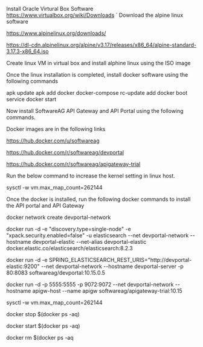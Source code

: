Install Oracle Virtural Box Software
https://www.virtualbox.org/wiki/Downloads
`
Download the alpine linux software

https://www.alpinelinux.org/downloads/

https://dl-cdn.alpinelinux.org/alpine/v3.17/releases/x86_64/alpine-standard-3.17.3-x86_64.iso

Create linux VM in virtual box and install alphine linux using the ISO image

Once the linux installation is completed, install docker software using the following commands

apk update
apk add docker docker-compose
rc-update add docker boot
service docker start

Now install SoftwareAG API Gateway and API Portal using the following commands.

Docker images are in the following links

https://hub.docker.com/u/softwareag

https://hub.docker.com/r/softwareag/devportal

https://hub.docker.com/r/softwareag/apigateway-trial

Run the below command to increase the kernel setting in linux host.

sysctl -w vm.max_map_count=262144

Once the docker is installed, run the following docker commands to install the API portal and API Gateway

docker network create devportal-network

docker run -d -e "discovery.type=single-node" -e "xpack.security.enabled=false" -u elasticsearch --net devportal-network --hostname devportal-elastic --net-alias devportal-elastic docker.elastic.co/elasticsearch/elasticsearch:8.2.3

docker run -d -e SPRING_ELASTICSEARCH_REST_URIS="http://devportal-elastic:9200" --net devportal-network --hostname devportal-server -p 80:8083 softwareag/devportal:10.15.0.5

docker run -d -p 5555:5555 -p 9072:9072  --net devportal-network --hostname apigw-host --name apigw softwareag/apigateway-trial:10.15

sysctl -w vm.max_map_count=262144

docker stop $(docker ps -aq)

docker start $(docker ps -aq)

docker rm $(docker ps -aq


